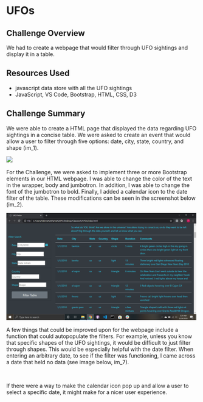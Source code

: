 # UFOs

## Challenge Overview 
We had to create a webpage that would filter through UFO sightings and display it in a table.

## Resources Used
- javascript data store with all the UFO sightings
- JavaScript, VS Code, Bootstrap, HTML, CSS, D3

## Challenge Summary
We were able to create a HTML page that displayed the data regarding UFO sightings in a concise table. We were asked to create an event that would allow a user to filter through five options: date, city, state, country, and shape (im_1). 

<img src="PNG_File/im_1.png" width="500">

For the Challenge, we were asked to implement three or more Bootstrap elements in our HTML webpage. I was able to change the color of the text in the wrapper, body and jumbotron. In addition, I was able to change the font of the jumbotron to bold. Finally, I added a calendar icon to the date filter of the table. These modifications can be seen in the screenshot below (im_2).

<img src="PNG_Files/im_2.png" width="500">

A few things that could be improved upon for the webpage include a function that could autopopulate the filters. For example, unless you know that specific shapes of the UFO sightings, it would be difficult to just filter through shapes. This would be especially helpful with the date filter. When entering an arbitrary date, to see if the filter was functioning, I came across a date that held no data (see image below, im_7).

<img scr="PNG_Files/im_7.png" width="500">

If there were a way to make the calendar icon pop up and allow a user to select a specific date, it might make for a nicer user experience. 

